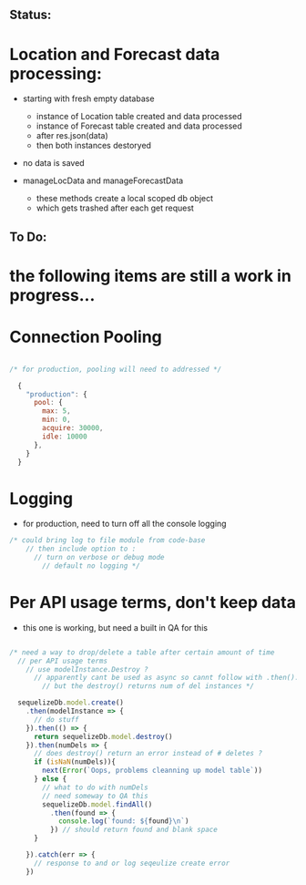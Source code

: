 
## Status:

# Location and Forecast data processing:

  - starting with fresh empty database
    - instance of Location table created and data processed
    - instance of Forecast table created and data processed
    - after res.json(data)
    - then both instances destoryed

  - no data is saved

  - manageLocData and manageForecastData
    - these methods create a local scoped db object
    - which gets trashed after each get request

## To Do:

# the following items are still a work in progress...

# Connection Pooling
```javascript

/* for production, pooling will need to addressed */

  {
    "production": {
      pool: {
        max: 5,
        min: 0,
        acquire: 30000,
        idle: 10000
      },
    }
  }
```

# Logging
  - for production, need to turn off all the console logging

```javascript
/* could bring log to file module from code-base
    // then include option to :
      // turn on verbose or debug mode
        // default no logging */

```

# Per API usage terms, don't keep data
 - this one is working, but need a built in QA for this

```javascript

/* need a way to drop/delete a table after certain amount of time
  // per API usage terms
    // use modelInstance.Destroy ?
      // apparently cant be used as async so cannt follow with .then().catch()
        // but the destroy() returns num of del instances */

  sequelizeDb.model.create()
    .then(modelInstance => {
      // do stuff
    }).then(() => {
      return sequelizeDb.model.destroy()
    }).then(numDels => {
      // does destroy() return an error instead of # deletes ?
      if (isNaN(numDels)){
        next(Error(`Oops, problems cleanning up model table`))
      } else {
        // what to do with numDels
        // need someway to QA this
        sequelizeDb.model.findAll()
          .then(found => {
            console.log(`found: ${found}\n`)
          }) // should return found and blank space
      }

    }).catch(err => {
      // response to and or log seqeulize create error
    })


```
